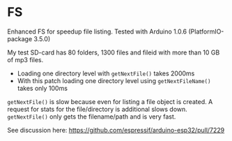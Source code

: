 # FS
Enhanced FS for speedup file listing. Tested with Arduino 1.0.6 (PlatformIO-package 3.5.0)

My test SD-card has 80 folders, 1300 files and fileid with more than 10 GB of mp3 files.
- Loading one directory level with <code>getNextFile()</code> takes 2000ms
- With this patch loading one directory level using <code>getNextFileName()</code> takes only 100ms

<code>getNextFile()</code> is slow because even for listing a file object is created. A request for stats for the file/directory is additional slows down.
<code>getNextFile()</code> only gets the filename/path and is very fast.

See discussion here: https://github.com/espressif/arduino-esp32/pull/7229
